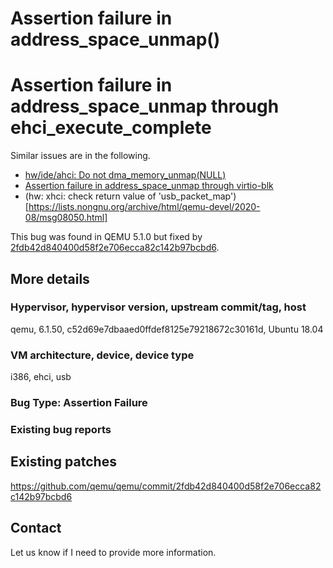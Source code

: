 # Assertion failure in address_space_unmap()

# Assertion failure in address_space_unmap through ehci_execute_complete

Similar issues are in the following.
+ [hw/ide/ahci: Do not dma_memory_unmap(NULL)](https://github.com/qemu/qemu/commit/1d1c4bdb736688b20d864831b90c07dc59c7b10c)
+ [Assertion failure in address_space_unmap through virtio-blk](https://bugs.launchpad.net/qemu/+bug/1890360)
+ (hw: xhci: check return value of 'usb_packet_map')[https://lists.nongnu.org/archive/html/qemu-devel/2020-08/msg08050.html]

This bug was found in QEMU 5.1.0 but fixed by
[2fdb42d840400d58f2e706ecca82c142b97bcbd6](https://github.com/qemu/qemu/commit/2fdb42d840400d58f2e706ecca82c142b97bcbd6).

## More details

### Hypervisor, hypervisor version, upstream commit/tag, host

qemu, 6.1.50, c52d69e7dbaaed0ffdef8125e79218672c30161d, Ubuntu 18.04

### VM architecture, device, device type

i386, ehci, usb

### Bug Type: Assertion Failure

### Existing bug reports


## Existing patches

https://github.com/qemu/qemu/commit/2fdb42d840400d58f2e706ecca82c142b97bcbd6

## Contact

Let us know if I need to provide more information.
